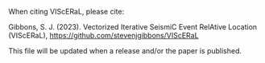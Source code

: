 When citing VIScERaL, please cite:

Gibbons, S. J. (2023). Vectorized Iterative SeismiC Event RelAtive Location (VIScERaL),
                       https://github.com/stevenjgibbons/VIScERaL

This file will be updated when a release and/or the paper is published.
